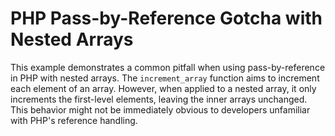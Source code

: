 # PHP Pass-by-Reference Gotcha with Nested Arrays

This example demonstrates a common pitfall when using pass-by-reference in PHP with nested arrays.  The `increment_array` function aims to increment each element of an array. However, when applied to a nested array, it only increments the first-level elements, leaving the inner arrays unchanged. This behavior might not be immediately obvious to developers unfamiliar with PHP's reference handling.